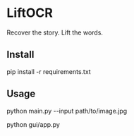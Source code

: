 # LiftOCR

Recover the story. Lift the words.

## Install

pip install -r requirements.txt

## Usage

python main.py --input path/to/image.jpg

python gui/app.py